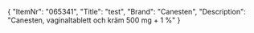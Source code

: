 {
  "ItemNr": "065341",
  "Title": "test",
  "Brand": "Canesten",
  "Description": "Canesten, vaginaltablett och kräm 500 mg + 1 %"
}